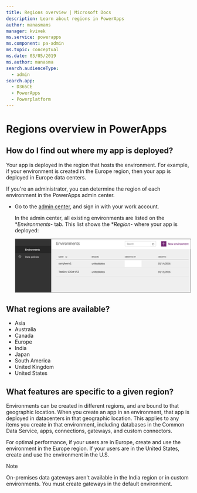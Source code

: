 ```yaml
---
title: Regions overview | Microsoft Docs
description: Learn about regions in PowerApps
author: manasmams
manager: kvivek
ms.service: powerapps
ms.component: pa-admin
ms.topic: conceptual
ms.date: 03/05/2019
ms.author: manasma
search.audienceType: 
  - admin
search.app: 
  - D365CE
  - PowerApps
  - Powerplatform
---
```


# Regions overview in PowerApps
## How do I find out where my app is deployed?
Your app is deployed in the region that hosts the environment. For example, if your environment is created in the Europe region, then your app is deployed in Europe data centers.

If you're an administrator, you can determine the region of each environment in the PowerApps admin center.

- Go to the [admin center](https://admin.powerapps.com), and sign in with your work account.
  
    In the admin center, all existing environments are listed on the **Environments*- tab. This list shows the **Region*- where your app is deployed:
  
   ![Environments tab](./media/regions-overview/environment-list.png)

## What regions are available?

- Asia
- Australia
- Canada
- Europe
- India
- Japan
- South America
- United Kingdom
- United States

## What features are specific to a given region?
Environments can be created in different regions, and are bound to that geographic location. When you create an app in an environment, that app is deployed in datacenters in that geographic location. This applies to any items you create in that environment, including  databases in the Common Data Service, apps, connections, gateways, and custom connectors.

For optimal performance, if your users are in Europe, create and use the environment in the Europe region. If your users are in the United States, create and use the environment in the U.S.

> [!NOTE]
> On-premises data gateways aren't available in the India region or in custom environments. You must create gateways in the default environment.

